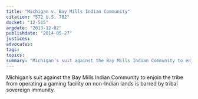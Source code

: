 ```yaml
---
title: "Michigan v. Bay Mills Indian Community"
citation: "572 U.S. 782"
docket: "12-515"
argdate: "2013-12-02"
publishdate: "2014-05-27"
justices:
advocates:
tags:
topics:
summary: "Michigan’s suit against the Bay Mills Indian Community to enjoin the tribe from operating a gaming facility on non-Indian lands is barred by tribal sovereign immunity."
---
```

Michigan’s suit against the Bay Mills Indian Community to enjoin the tribe from operating a gaming facility on non-Indian lands is barred by tribal sovereign immunity.

